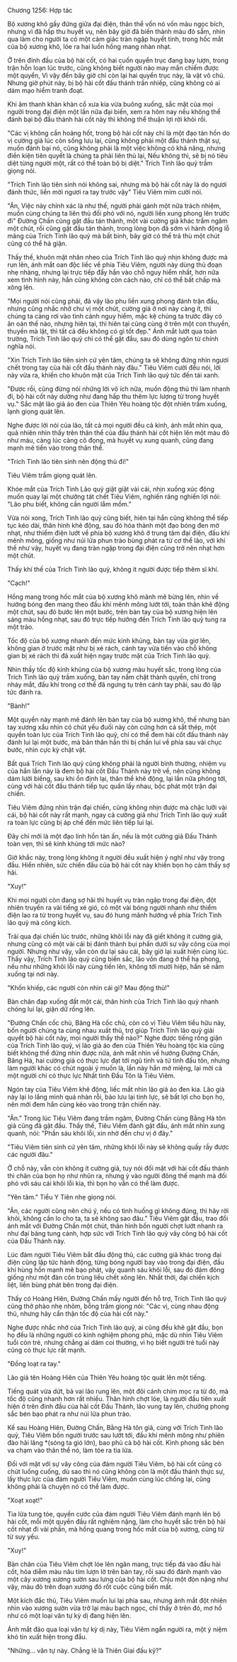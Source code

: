 




Chương 1256: Hợp tác


Bộ xương khô gầy đứng giữa đại điện, thân thể vốn nó vốn màu ngọc bích, nhưng vì đã hấp thu huyết vụ, nên bây giờ đã biến thành màu đỏ sẫm, nhìn qua làm cho người ta có một cảm giác tràn ngập huyết tinh, trong hốc mắt của bộ xương khô, lóe ra hai luồn hồng mang nhàn nhạt.

Ở trên đỉnh đầu của bộ hài cốt, có hai cuốn quyển trục đang bay lượn, trong trận hỗn loạn lúc trước, cũng không biết người nào may mắn chiếm được một quyển, Vì vậy đến bây giờ chỉ còn lại hai quyển trục này, là vật vô chủ. Nhưng giờ phút này, bị bộ hài cốt đấu thánh trấn nhiếp, cũng không có ai dám mạo hiểm tranh đoạt.

Khi âm thanh khàn khàn cổ xưa kia vừa buông xuống, sắc mặt của mọi người trong đại điện một lần nữa đại biến, xem ra hôm nay nếu không thể đánh bại bộ đấu thánh hài cốt này thì không thể thuận lợi rời khỏi rồi.

"Các vị không cần hoảng hốt, trong bộ hài cốt này chỉ là một đạo tàn hồn do vị cường giả lúc còn sống lưu lại, cũng không phải một đấu thánh thật sự, muốn đánh bại nó, cũng không phải là một việc không có khả năng, nhưng điền kiện tiên quyết là chúng ta phải liên thủ lại, Nếu không thì, sẽ bị nó tiêu diệt từng người một, rất có thể toàn bộ bị diệt." Trích Tinh lão quỷ trầm giọng nói.

"Trích Tinh lão tiên sinh nói không sai, nhưng mà bộ hài cốt này là do ngươi đánh thức, liền mời ngươi ra tay trước vậy" Tiêu Viêm mỉm cười nói.

"Ân, Việc này chính xác là như thế, người phải gánh một nữa trách nhiệm, muốn cùng chúng ta liên thủ đối phó với nó, người liền xung phong lên trước đi" Đường Chấn cũng gật đầu tán thành, một vài cường giả khác trầm ngâm một chút, rồi cũng gật đầu tán thành, trong lòng bọn đã sớm vì hành động lỗ mãng của Trích Tinh lão quỷ mà bất bình, bây giờ có thể trả thù một chút cũng có thể hả giận.

Thấy thế, khuôn mặt nhăn nheo của Trích Tinh lão quỷ nhịn không được mà run lên, ánh mắt oan độc liếc về phía Tiêu Viêm, người này dùng thủ đoạn nhẹ nhàng, nhưng lại trực tiếp đẩy hắn vào chỗ nguy hiểm nhất, hơn nữa xem tình hình này, hắn cũng không còn cách nào, chỉ có thể bất chấp mà xông lên.

"Mọi người nói cũng phải, đã vậy lão phu liền xung phong đánh trận đầu, nhưng cũng nhắc nhở chư vị một chút, cường giả ở nơi này càng ít, thì chúng ta càng rơi vào tình cảnh nguy hiểm, mặc kệ chúng ta trước đây có ân oán thế nào, nhưng hiên tại, thì hiên tại cũng cùng ở trên một con thuyền, thuyền mà lật, thì tất cả đều không có gì tốt đẹp." Ánh mắt lướt qua toàn trường, Trích Tinh lão quỷ chỉ có thể gật đầu, sau đó dùng ngôn từ chính nghĩa nói.

"Xin Trích Tinh lão tiên sinh cứ yên tâm, chúng ta sẽ không đứng nhìn ngươi chết trong tay của hài cốt đấu thánh này đâu." Tiêu Viêm cười đểu nói, lời này vừa ra, khiến cho khuôn mặt của Trích Tinh lão quỷ tức đến tái xanh.

"Được rồi, cũng đừng nói những lời vô ích nữa, muốn động thủ thì làm nhanh đi, bộ hài cốt này dường như đang hấp thu thêm lực lượng từ trong huyết vụ." Sắc mặt lão giả áo đen của Thiên Yêu hoàng tộc đột nhiên trầm xuống, lạnh giọng quát lên.

Nghe được lời nói của lão, tất cả mọi người đều cả kinh, ánh mắt nhìn qua, quả nhiên nhìn thấy trên thân thể của đấu thánh hài cốt hiện lên một màu đỏ như máu, càng lúc càng cô đọng, mà huyết vụ xung quanh, cũng đang mạnh mẽ tiến vào trong thân thể.

"Trích Tình lão tiên sinh nên động thủ đi!"

Tiêu Viêm trầm giọng quát lên.

Khóe mắt của Trích Tinh Lão quỷ giật giật vài cái, nhịn xuống xúc động muốn quay lại một chưởng tát chết Tiêu Viêm, nghiến răng nghiến lợi nói: "Lão phu biết, không cần người lắm mồm."

Vừa nói xong, Trích Tinh lão quỷ cũng biết, hiên tại hắn cũng không thể tiếp tục kéo dài, thân hình khẽ động, sau đó hóa thành một đạo bóng đen mờ nhạt, như thiểm điện lướt về phía bộ xương khô ở trung tâm đại điện, đấu khí mênh mông, giống như núi lửa phun trào bùng phát ra từ cơ thể lão, với khí thế như vậy, huyết vụ đang tràn ngập trong đại điện cũng trở nên nhạt hơn một chút.

Thấy khí thế của Trích Tinh lão quỷ, không ít người được tiếp thêm sĩ khí.

"Cạch!"

Hồng mang trong hốc mắt của bộ xương khô mãnh mẽ bừng lên, nhìn về hướng bóng đen mang theo đấu khí mênh mông lướt tới, toàn thân khẽ động một chút, sau đó bước lên một bước, trên bàn tay của bộ xương hiện lên sáng màu hồng nhạt, sau đó trực tiếp hướng đến Trích Tinh lão quỷ tung ra một trảo.

Tốc độ của bộ xương nhanh đến mức kinh khủng, bàn tay vừa giơ lên, không gian ở trước mặt như bị xé rách, cánh tay vừa tiến vào chỗ không gian bị xé rách thì đã xuất hiện ngay trước mặt của Trích Tinh lão quỷ.

Nhìn thấy tốc độ kinh khủng của bộ xương màu huyết sắc, trong lòng của Trích Tinh lão quỷ trầm xuống, bàn tay nắm chặt thành quyền, chỉ trong nháy mắt, đấu khí trong cơ thể đã ngưng tụ trên cánh tay phải, sau đó lập tức đánh ra.

"Bành!"

Một quyền này mạnh mẽ đánh lên bàn tay của bộ xương khô, thế nhưng bàn tay xương xẩu nhìn có chút yếu đuối này còn cứng hơn cả sắt thép, một quyền toàn lực của Trích Tinh lão quỷ, chỉ có thể đem hài cốt đấu thánh này đánh lui lại một bước, mà bản thân hắn thì bị chấn lui về phía sau vài chục bước, nhìn cực kỳ chật vật.

Bất quá Trích Tinh lão quỷ cũng không phải là người bình thường, nhiệm vụ của hắn lần này là đem bộ hài cốt Đấu Thánh này trở về, nên cũng không dám lười biếng, sau khi ổn định lại, thân thể khẽ động, lại lần nữa phóng tới, cùng với hài cốt đấu thánh tiếp tục quấn lấy nhau, bộc phát một trận đại chiến.

Tiêu Viêm đứng nhìn trận đại chiến, cũng không nhịn được mà chậc lưỡi vài cái, bộ hài cốt này rất mạnh, ngay cả cường giả như Trích Tinh lão quỷ xuất ra toàn lực cũng bị áp chế đến mức liên tiếp lui lại.

Đây chỉ mới là một đạo linh hồn tàn ấn, nếu là một cường giả Đấu Thánh toàn vẹn, thì sẽ kinh khủng tới mức nào?

Giờ khắc này, trong lòng không ít người đều xuất hiện ý nghĩ như vậy trong đầu. Hiển nhiên, sức chiến đấu của bộ hài cốt này khiến bọn họ cảm thấy sợ hãi.

"Xuy!"

Khi mọi người còn đang sợ hãi thì huyết vụ tràn ngập trong đại điện, đột nhiên truyền ra vài tiếng xé gió, có một vài bóng người nhanh như thiểm điện lao ra từ trong huyết vụ, sau đó hung mãnh hướng về phía Trích Tinh lão quỷ mà công kích.

Trải qua đại chiến lúc trước, những khôi lỗi này đã giết không ít cường giả, nhưng cũng có một vài cái bị đánh thành bụi phấn dưới sự vây công của mọi người. Nhưng như vậy, vẫn còn dư lại sáu cái, bây giờ lại xuất hiện cùng lúc. Thấy vậy, Trích Tinh lão quỷ cũng biến sắc, lão vốn đang ở thể hạ phong, nếu như những khôi lỗi này cùng tiến lên, không tới mười hiệp, hắn sẽ nằm xuống tại nơi này.

"Khốn khiếp, các người còn nhìn cái gì? Mau động thủ!"

Bàn chân đạp xuống đất một cái, thân hình của Trích Tinh lão quỷ nhanh chóng lui lại, giận dữ rống lên.

"Đường Chấn cốc chủ, Băng Hà cốc chủ, còn có vị Tiêu Viêm tiểu hữu này, bốn người chúng ta cùng nhau xuất thủ, trợ giúp Trích Tinh lão quỷ giải quyết bộ hài cốt này, mọi người thấy thế nào?" Nghe được tiếng rống giận của Trích Tinh lão quỷ, vị lão giả áo đen của Thiên Yêu hoàng tộc kia cũng biết không thể đứng nhìn được nữa, ánh mắt nhìn về hướng Đường Chấn, Băng Hà, hai cường giả có thực lực đạt tới ngũ tinh và tứ tinh đấu tôn, nhưng làm người khác có chút ngoài ý muốn là, lần này hắn mở miệng, lại mời cả một người chỉ có thực lực Nhất tinh Đấu Tôn là Tiêu Viêm.

Ngón tay của Tiêu Viêm khẽ động, liếc mắt nhìn lão giả áo đen kia. Lão già này lại lo lắng mình quá nhàn rỗi, bảo lưu lại tinh lực, sẽ bất lợi cho bọn họ, nên mới đem hắn cùng kéo vào trong trận chiến này.

"Ân." Trong lúc Tiêu Viêm đang trầm ngâm, Đường Chấn cùng Bằng Hà tôn giả cũng đã gật đầu. Thấy thế, Tiêu Viêm đành gật đầu, ánh mắt nhìn xung quanh, nói: "Phần sáu khôi lỗi, xin nhờ đến chư vị ở đây."

"Tiêu Viêm tiên sinh cứ yên tâm, những khôi lỗi này sẽ không quấy rầy được các người đâu."

Ở chỗ này, vẫn còn không ít cường giả, tuy nói đối mặt với hài cốt đấu thánh thì chân của bọn họ như nhũn ra, nhưng ỷ vào người đông thế mạnh mà đối phó với sáu cái khôi lỗi kia, thì bọn họ vẫn có thể làm được.

"Yên tâm." Tiểu Y Tiên nhẹ giọng nói.

"Ân, các người cũng nên chú ý, nếu có tình huống gì không đúng, thì hãy rời khỏi, không cần lo cho ta, ta sẽ không sao đâu." Tiêu Viêm gật đầu, trao đổi ánh mắt với Đường Chấn một chút, thân hình bốn người chợt lướt nhanh ra như đại bàng tung cánh, hợp sức với Trích Tinh lão quỷ vây công bộ hài cốt của Đấu Thánh này.

Lúc đám người Tiêu Viêm bắt đầu động thủ, các cường giả khác trong đại điện cũng lập tức hành động, từng bóng người bay vào trong đại điện, đấu khí hùng hồn mạnh mẽ bạo phát, vây quanh sáu khôi lỗi, sau đó đám đông giống như một đàn côn trùng liều chết xông lên. Nhất thời, đại chiến kịch liệt, liền bùng phát bên trong đại điện.

Thấy có Hoàng Hiên, Đường Chấn mấy người đến hỗ trợ, Trích Tinh lão quỷ cũng thở phào nhẹ nhõm, bỗng trầm giọng nói: "Các vị, cùng nhau động thủ, nhưng hãy cẩn thận tốc độ của hài cốt này."

Nghe được nhắc nhở của Trích Tinh lão quỷ, ai cũng đều khẽ gật đầu, bọn họ đều là những người có kinh nghiệm phong phú, mặc dù nhìn Tiêu Viêm tuổi còn trẻ, nhưng chẳng ai dám coi thường, vì họ biết người trẻ tuổi này cũng có thực lực rất mạnh.

"Đồng loạt ra tay."

Lão giả tên Hoàng Hiên của Thiên Yêu hoàng tộc quát lên một tiếng.

Tiếng quát vừa dứt, bả vai lão rung lên, một đôi cánh chim mọc ra từ đó, mà tốc độ cũng nhanh hơn rất nhiều. Thân hình chợt lóe, là người đầu tiên xuất hiện ở trên đỉnh đầu của hài cốt Đấu Thánh, lão vung tay lên, chưởng phong sắc bén bạo phát ra như núi lửa phun trào.

Kế sau Hoàng Hiên, Đường Chấn, Bằng Hà tôn giả, cùng với Trích Tinh lão quỷ, Tiêu Viêm bốn người trước sau lướt tới, đấu khí mênh mông như phiên đào hãi lãng *(sóng ta gió lớn), bao phủ cả bộ hài cốt. Kình phong sắc bén va chạm vào thân thể nó, làm tóe ra tia lửa.

Đối với mặt với sự vây công của đám người Tiêu Viêm, bộ hài cốt cũng có chút luống cuống, dù sao thì nó cũng không còn là một đấu thánh thực sự, lấy thực lực của đám người Tiêu Viêm, muốn cùng lúc chống lại, cũng không phải là chuyện nó có thể làm được.

"Xoạt xoạt!"

Tia lửa tung tóe, quyền cước của đám người Tiêu Viêm đánh mạnh lên bộ hài cốt, mỗi một quyền đầu rất nghiêm nặng, làm cho huyết sắc trên bộ hài cốt nhạt đi vài phần, mà hồng quang trong hốc mắt của bộ xương, cũng từ từ suy yếu.

"Xuy!"

Bàn chân của Tiêu Viêm chợt lóe lên ngân mang, trực tiếp đá vào đầu hài cốt, hỏa diễm màu nâu tím lượn lờ trên bàn tay, rồi sau đó đánh mạnh vào một cây xương xương sườn sau lưng của bộ hài cốt. Chịu một đòn nặng như vậy, màu đỏ trên đoạn xương đó rốt cuộc cũng biến mất.

Một kích đắc thủ, Tiêu Viêm muốn lui lại phía sau, nhưng ánh mắt đột nhiên nhìn vào xương sườn vừa trở lại màu bạch ngọc, chỉ thấy ở trên đó, mơ hồ như có một loại văn tự kỳ dị đang hiện lên.

Ánh mắt đảo qua loại văn tự kỳ dị này, Tiêu Viêm ngẩn người ra, một ý niệm khó tin xuất hiện trong đầu.

"Những... văn tự này. Chẳng lẽ là Thiên Giai đấu kỹ?"




